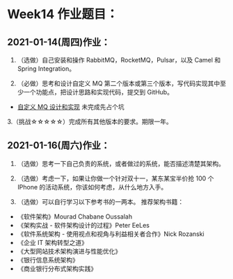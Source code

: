 # Week14 作业题目：

## 2021-01-14(周四)作业：
1. （选做）自己安装和操作 RabbitMQ，RocketMQ，Pulsar，以及 Camel 和 Spring Integration。

2. （必做）思考和设计自定义 MQ 第二个版本或第三个版本，写代码实现其中至少一个功能点，把设计思路和实现代码，提交到 GitHub。
- [自定义 MQ 设计和实现](/Week_14/myMQ/)  未完成先占个坑


3.（挑战☆☆☆☆☆）完成所有其他版本的要求。期限一年。

## 2021-01-16(周六)作业：
1. （选做）思考一下自己负责的系统，或者做过的系统，能否描述清楚其架构。

2. （选做）考虑一下，如果让你做一个针对双十一，某东某宝半价抢 100 个 IPhone 的活动系统，你该如何考虑，从什么地方入手。

3. （选做）可以自行学习以下参考书的一两本。 推荐架构书籍：
- 《软件架构》Mourad Chabane Oussalah
- 《架构实战 - 软件架构设计的过程》Peter EeLes
- 《软件系统架构 - 使用视点和视角与利益相关者合作》Nick Rozanski
- 《企业 IT 架构转型之道》
- 《大型网站技术架构演进与性能优化》
- 《银行信息系统架构》
- 《商业银行分布式架构实践》
